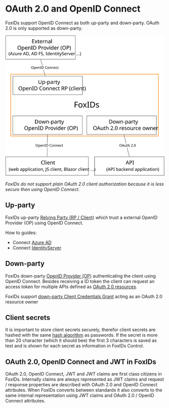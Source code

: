 ﻿# OAuth 2.0 and OpenID Connect

FoxIDs support OpenID Connect as both up-party and down-party. OAuth 2.0 is only supported as down-party.

![FoxIDs OAuth 2.0 and OpenID Connect](images/oauth_oidc.svg)

*FoxIDs do not support plain OAuth 2.0 client authorization because it is less secure then using OpenID Connect.*

## Up-party

FoxIDs up-party [Relying Party (RP / Client)](up-party-oidc) which trust a external OpenID Provider (OP) using OpenID Connect.

How to guides:

- Connect [Azure AD](up-party-oidc-azure-ad) 
- Connect [IdentityServer](up-party-oidc-identityserver)

## Down-party

FoxIDs down-party [OpenID Provider (OP)](down-party-oauth-2.0-oidc) authenticating the client using OpenID Connect. Besides receiving a ID token the client can request an access token for multiple APIs defined as [OAuth 2.0 resources](down-party-oauth-2.0-oidc#oauth-20-resource).

FoxIDs support [down-party Client Credentials Grant](down-party-oauth-2.0-oidc#client-credentials-grant) acting as an OAuth 2.0 resource owner

## Client secrets
It is important to store client secrets securely, therefor client secrets are hashed with the same [hash algorithm](login.md#password-hash) as passwords. If the secret is more than 20 character (which it should bee) the first 3 characters is saved as test and is shown for each secret as information in FoxIDs Control. 

## OAuth 2.0, OpenID Connect and JWT in FoxIDs
OAuth 2.0, OpenID Connect, JWT and JWT claims are first class citizens in FoxIDs. Internally claims are always represented as JWT claims and request / response properties are described with OAuth 2.0 and OpenID Connect attributes. When FoxIDs converts between standards it also converts to the same internal representation using JWT claims and OAuth 2.0 / OpenID Connect attributes.

